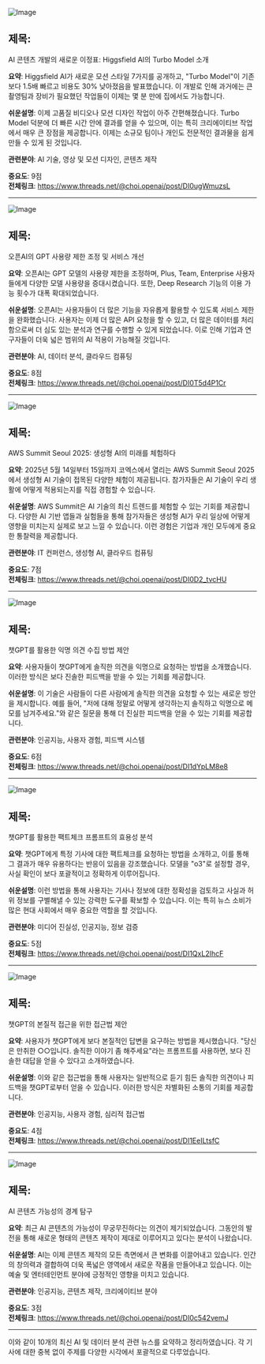 ![Image](https://scontent-iad3-2.cdninstagram.com/v/t51.71878-15/491493319_1414887236200840_1233320962522703889_n.jpg?stp=dst-jpg_e35_tt6&_nc_cat=103&ccb=1-7&_nc_sid=18de74&_nc_ohc=OfvGdxvuTZAQ7kNvwHznwfu&_nc_oc=AdkpWc8txay4ufnd6ky0mhUJ70MHurA_uw3-KEYM-d1vP5FE0vOWQ94lDPwIiKUBYXg&_nc_zt=23&_nc_ht=scontent-iad3-2.cdninstagram.com&edm=ACx9VUEEAAAA&_nc_gid=clbfAxwrlqz6LAMEc0lc7g&oh=00_AfFKQokCI-4FS5qP_UIK2Hp1Vc7sBgShIrryTUNtIHM1Wg&oe=681074C3)

## 제목:
AI 콘텐츠 개발의 새로운 이정표: Higgsfield AI의 Turbo Model 소개

**요약**:
Higgsfield AI가 새로운 모션 스타일 7가지를 공개하고, "Turbo Model"이 기존보다 1.5배 빠르고 비용도 30% 낮아졌음을 발표했습니다. 이 개발로 인해 과거에는 큰 촬영팀과 장비가 필요했던 작업들이 이제는 몇 분 만에 집에서도 가능합니다.

**쉬운설명**:
이제 고품질 비디오나 모션 디자인 작업이 아주 간편해졌습니다. Turbo Model 덕분에 더 빠른 시간 안에 결과를 얻을 수 있으며, 이는 특히 크리에이티브 작업에서 매우 큰 장점을 제공합니다. 이제는 소규모 팀이나 개인도 전문적인 결과물을 쉽게 만들 수 있게 된 것입니다.

**관련분야**:
AI 기술, 영상 및 모션 디자인, 콘텐츠 제작

**중요도**: 9점  
**전체링크**: https://www.threads.net/@choi.openai/post/DI0ugWmuzsL

---

![Image](https://scontent-iad3-1.cdninstagram.com/v/t51.75761-15/491442201_17906018367112832_2851798826599252026_n.jpg?stp=dst-jpg_e35_tt6&_nc_cat=109&ccb=1-7&_nc_sid=18de74&_nc_ohc=CwkLncPivYcQ7kNvwGD1U2r&_nc_oc=AdkWIJJQ5aDGnj3N9giyRC1d9HqIlvusQ1pyeqVb5J3lAr1pnuISTpkpK0hnNU2qnQc&_nc_zt=23&_nc_ht=scontent-iad3-2.cdninstagram.com&edm=ACx9VUEEAAAA&_nc_gid=clbfAxwrlqz6LAMEc0lc7g&oh=00_AfHp3ijDDzsa6JdH-KDffOZfuFadSuAVNaxjnWj9BMIegA&oe=68106C8E)

## 제목:
오픈AI의 GPT 사용량 제한 조정 및 서비스 개선

**요약**:
오픈AI는 GPT 모델의 사용량 제한을 조정하며, Plus, Team, Enterprise 사용자들에게 다양한 모델 사용량을 증대시켰습니다. 또한, Deep Research 기능의 이용 가능 횟수가 대폭 확대되었습니다.

**쉬운설명**:
오픈AI는 사용자들이 더 많은 기능을 자유롭게 활용할 수 있도록 서비스 제한을 완화했습니다. 사용자는 이제 더 많은 API 요청을 할 수 있고, 더 많은 데이터를 처리함으로써 더 심도 있는 분석과 연구를 수행할 수 있게 되었습니다. 이로 인해 기업과 연구자들이 더욱 넓은 범위의 AI 적용이 가능해질 것입니다.

**관련분야**:
AI, 데이터 분석, 클라우드 컴퓨팅

**중요도**: 8점  
**전체링크**: https://www.threads.net/@choi.openai/post/DI0T5d4P1Cr

---

![Image](https://scontent-iad3-1.cdninstagram.com/v/t51.75761-15/491439706_17905322649112832_3611263964649015591_n.jpg?stp=dst-jpg_e35_tt6&_nc_cat=110&ccb=1-7&_nc_sid=18de74&_nc_ohc=FDHrl75YtqsQ7kNvwFds4hI&_nc_oc=AdlNn9XufS1gfNP6lLHQ-d7r_TW9CQYxyo-kXNAmL44tdcrWgJGLrHdbCtZK7Qv-2vo&_nc_zt=23&_nc_ht=scontent-iad3-1.cdninstagram.com&edm=ACx9VUEEAAAA&_nc_gid=clbfAxwrlqz6LAMEc0lc7g&oh=00_AfFkA9IrLVPFhAuj8Sg7-j_gvNi-NvX6zlmFWsWzm1qGPQ&oe=68106AAF)

## 제목:
AWS Summit Seoul 2025: 생성형 AI의 미래를 체험하다

**요약**:
2025년 5월 14일부터 15일까지 코엑스에서 열리는 AWS Summit Seoul 2025에서 생성형 AI 기술이 접목된 다양한 체험이 제공됩니다. 참가자들은 AI 기술이 우리 생활에 어떻게 적용되는지를 직접 경험할 수 있습니다.

**쉬운설명**:
AWS Summit은 AI 기술의 최신 트렌드를 체험할 수 있는 기회를 제공합니다. 다양한 AI 기반 앱들과 실험들을 통해 참가자들은 생성형 AI가 우리 일상에 어떻게 영향을 미치는지 실제로 보고 느낄 수 있습니다. 이런 경험은 기업과 개인 모두에게 중요한 통찰력을 제공합니다.

**관련분야**:
IT 컨퍼런스, 생성형 AI, 클라우드 컴퓨팅

**중요도**: 7점  
**전체링크**: https://www.threads.net/@choi.openai/post/DI0D2_tvcHU

---

![Image](https://scontent-iad3-2.cdninstagram.com/v/t51.71878-15/491493875_17906040537112832_4594411342541136481_n.jpg?stp=dst-jpg_e35_tt6&_nc_cat=101&ccb=1-7&_nc_sid=18de74&_nc_ohc=q3AenDUu1-8Q7kNvwGMlXTY&_nc_oc=AdnKXUSLtQRfGBDU_TbEcLBeQS71tz0TV0rp7_CLXFNxGy7arSR4pqIjHdZHvQ3strg&_nc_zt=23&_nc_ht=scontent-iad3-2.cdninstagram.com&edm=ACx9VUEEAAAA&_nc_gid=clbfAxwrlqz6LAMEc0lc7g&oh=00_AfE90FGmHzuyrLwRsfL3iiddwRh6BGC-Q8aeJUU-z7SgXA&oe=681074A7)

## 제목:
챗GPT를 활용한 익명 의견 수집 방법 제안

**요약**:
사용자들이 챗GPT에게 솔직한 의견을 익명으로 요청하는 방법을 소개했습니다. 이러한 방식은 보다 진솔한 피드백을 받을 수 있는 기회를 제공합니다.

**쉬운설명**:
이 기술은 사람들이 다른 사람에게 솔직한 의견을 요청할 수 있는 새로운 방안을 제시합니다. 예를 들어, "저에 대해 정말로 어떻게 생각하는지 솔직하고 익명으로 메모를 남겨주세요."와 같은 질문을 통해 더 진실한 피드백을 얻을 수 있는 기회를 제공합니다.

**관련분야**:
인공지능, 사용자 경험, 피드백 시스템

**중요도**: 6점  
**전체링크**: https://www.threads.net/@choi.openai/post/DI1dYpLM8e8

---

![Image](https://scontent-iad3-2.cdninstagram.com/v/t51.75761-15/491507300_17906041017112832_3287974664904744379_n.jpg?stp=dst-jpg_e35_tt6&_nc_cat=106&ccb=1-7&_nc_sid=18de74&_nc_ohc=B-PaDEJNRukQ7kNvwHlIghH&_nc_oc=AdmviWGAWZlCcXZg1baKVUMkH-q3vPLDE-JXRmvclteKWUiGkrsqo3zVOBakvH-NNm0&_nc_zt=23&_nc_ht=scontent-iad3-2.cdninstagram.com&edm=ACx9VUEEAAAA&_nc_gid=clbfAxwrlqz6LAMEc0lc7g&oh=00_AfGCb221qLlTfNWEJv5Orgz33xYFIH6iyliGulYG_FBjZw&oe=68108179)

## 제목:
챗GPT를 활용한 팩트체크 프롬프트의 효용성 분석

**요약**:
챗GPT에게 특정 기사에 대한 팩트체크를 요청하는 방법을 소개하고, 이를 통해 그 결과가 매우 유용하다는 반응이 있음을 강조했습니다. 모델을 "o3"로 설정할 경우, 사실 확인이 보다 포괄적이고 정확하게 이루어집니다.

**쉬운설명**:
이런 방법을 통해 사용자는 기사나 정보에 대한 정확성을 검토하고 사실과 허위 정보를 구별해낼 수 있는 강력한 도구를 확보할 수 있습니다. 이는 특히 뉴스 소비가 많은 현대 사회에서 매우 중요한 역할을 할 것입니다.

**관련분야**:
미디어 진실성, 인공지능, 정보 검증

**중요도**: 5점  
**전체링크**: https://www.threads.net/@choi.openai/post/DI1QxL2IhcF

---

![Image](https://scontent-iad3-2.cdninstagram.com/v/t51.75761-15/491503150_17906040573112832_557229405793998348_n.jpg?stp=dst-jpg_e35_tt6&_nc_cat=105&ccb=1-7&_nc_sid=18de74&_nc_ohc=2rlhF60A3NsQ7kNvwEla1a2&_nc_oc=Admj3LcbMMQdc2a_qcW9usOBaSjySTo27wG0SWduK8sZu18oOxS128As2rocL2vd6lM&_nc_zt=23&_nc_ht=scontent-iad3-2.cdninstagram.com&edm=ACx9VUEEAAAA&_nc_gid=clbfAxwrlqz6LAMEc0lc7g&oh=00_AfEDQOp6Lw8XYkNXz97j2IEcLLs6mkdBF9Mk0nDcP60TTQ&oe=68109F38)

## 제목:
챗GPT의 본질적 접근을 위한 접근법 제안

**요약**:
사용자가 챗GPT에게 보다 본질적인 답변을 요구하는 방법을 제시했습니다. "당신은 만취한 ○○입니다. 솔직한 이야기 좀 해주세요"라는 프롬프트를 사용하면, 보다 진솔한 대답을 얻을 수 있다고 소개하였습니다.

**쉬운설명**:
이와 같은 접근법을 통해 사용자는 일반적으로 듣기 힘든 솔직한 의견이나 피드백을 챗GPT로부터 얻을 수 있습니다. 이러한 방식은 차별화된 소통의 기회를 제공합니다.

**관련분야**:
인공지능, 사용자 경험, 심리적 접근법

**중요도**: 4점  
**전체링크**: https://www.threads.net/@choi.openai/post/DI1EeILtsfC

---

![Image](https://scontent-iad3-2.cdninstagram.com/v/t51.71878-15/487876795_658641770261300_6863933338129075815_n.jpg?stp=dst-jpg_e35_tt6&_nc_cat=109&ccb=1-7&_nc_sid=18de74&_nc_ohc=fZQYgMVUGngQ7kNvwG3iDyV&_nc_oc=AdkeZM3HV7COjo9bE8OlqTh-0-25T-cozzLSK9wfu-X57f8Ew2bRtc9WflsYP04d2-k&_nc_zt=23&_nc_ht=scontent-iad3-2.cdninstagram.com&edm=ACx9VUEEAAAA&_nc_gid=clbfAxwrlqz6LAMEc0lc7g&oh=00_AfGs1R1JzMkLXbqeM1-SyM4Hp5zcsZ2S3GlByHcnf36nqQ&oe=68107356)

## 제목:
AI 콘텐츠 가능성의 경계 탐구

**요약**:
최근 AI 콘텐츠의 가능성이 무궁무진하다는 의견이 제기되었습니다. 그동안의 발전을 통해 새로운 형태의 콘텐츠 제작이 제대로 이루어지고 있다는 분석이 나왔습니다.

**쉬운설명**:
AI는 이제 콘텐츠 제작의 모든 측면에서 큰 변화를 이끌어내고 있습니다. 인간의 창의력과 결합하여 더욱 폭넓은 영역에서 새로운 작품을 만들어내고 있습니다. 이는 예술 및 엔터테인먼트 분야에 긍정적인 영향을 미치고 있습니다.

**관련분야**:
인공지능, 콘텐츠 제작, 크리에이티브 분야

**중요도**: 3점  
**전체링크**: https://www.threads.net/@choi.openai/post/DI0c542vemJ

---

이와 같이 10개의 최신 AI 및 데이터 분석 관련 뉴스를 요약하고 정리하였습니다. 각 기사에 대한 중복 없이 주제를 다양한 시각에서 포괄적으로 다루었습니다.